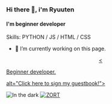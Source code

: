 ### Hi there 👋, i'm Ryuuten
#### I'm beginner developer

Skills: PYTHON / JS / HTML / CSS

- 🔭 I’m currently working on this page.

<p align="center">
  <a href="https://gist.github.com/7a5dfddf7ddd2ea846f6ff7414ef5ed3.git">
    <<p>Beginner developer.</p> alt="Click here to sign my guestbook!">
  </a>
</p>

![In the dark](https://spotify-recently-played-readme.vercel.app/api?user=j09nz6beges7whgyuamn5bnru)   [![ZORT](https://lanyard.cnrad.dev/api/921438773743591465)](https://discord.com/users/921438773743591465)
